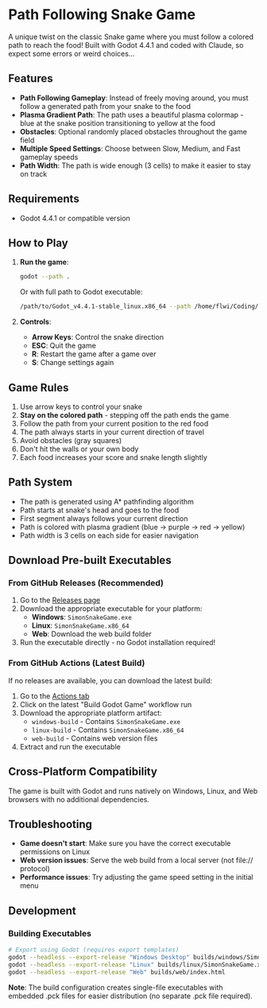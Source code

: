 # Path Following Snake Game

A unique twist on the classic Snake game where you must follow a colored path to reach the food!
Built with Godot 4.4.1 and coded with Claude, so expect some errors or weird choices...

## Features

- **Path Following Gameplay**: Instead of freely moving around, you must follow a generated path from your snake to the food
- **Plasma Gradient Path**: The path uses a beautiful plasma colormap - blue at the snake position transitioning to yellow at the food
- **Obstacles**: Optional randomly placed obstacles throughout the game field
- **Multiple Speed Settings**: Choose between Slow, Medium, and Fast gameplay speeds
- **Path Width**: The path is wide enough (3 cells) to make it easier to stay on track

## Requirements

- Godot 4.4.1 or compatible version

## How to Play

1. **Run the game**:
   ```bash
   godot --path .
   ```
   Or with full path to Godot executable:
   ```bash
   /path/to/Godot_v4.4.1-stable_linux.x86_64 --path /home/flwi/Coding/snake
   ```

2. **Controls**:
   - **Arrow Keys**: Control the snake direction
   - **ESC**: Quit the game
   - **R**: Restart the game after a game over
   - **S**: Change settings again

## Game Rules

1. Use arrow keys to control your snake
2. **Stay on the colored path** - stepping off the path ends the game
3. Follow the path from your current position to the red food
4. The path always starts in your current direction of travel
5. Avoid obstacles (gray squares)
6. Don't hit the walls or your own body
7. Each food increases your score and snake length slightly

## Path System

- The path is generated using A* pathfinding algorithm
- Path starts at snake's head and goes to the food
- First segment always follows your current direction
- Path is colored with plasma gradient (blue → purple → red → yellow)
- Path width is 3 cells on each side for easier navigation

## Download Pre-built Executables

### From GitHub Releases (Recommended)
1. Go to the [Releases page](../../releases)
2. Download the appropriate executable for your platform:
   - **Windows**: `SimonSnakeGame.exe`
   - **Linux**: `SimonSnakeGame.x86_64`
   - **Web**: Download the web build folder
3. Run the executable directly - no Godot installation required!

### From GitHub Actions (Latest Build)
If no releases are available, you can download the latest build:
1. Go to the [Actions tab](../../actions)
2. Click on the latest "Build Godot Game" workflow run
3. Download the appropriate platform artifact:
   - `windows-build` - Contains `SimonSnakeGame.exe`
   - `linux-build` - Contains `SimonSnakeGame.x86_64`
   - `web-build` - Contains web version files
4. Extract and run the executable

## Cross-Platform Compatibility

The game is built with Godot and runs natively on Windows, Linux, and Web browsers with no additional dependencies.

## Troubleshooting

- **Game doesn't start**: Make sure you have the correct executable permissions on Linux
- **Web version issues**: Serve the web build from a local server (not file:// protocol)
- **Performance issues**: Try adjusting the game speed setting in the initial menu

## Development

### Building Executables
```bash
# Export using Godot (requires export templates)
godot --headless --export-release "Windows Desktop" builds/windows/SimonSnakeGame.exe
godot --headless --export-release "Linux" builds/linux/SimonSnakeGame.x86_64
godot --headless --export-release "Web" builds/web/index.html
```

**Note**: The build configuration creates single-file executables with embedded .pck files for easier distribution (no separate .pck file required).